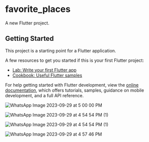 # favorite_places

A new Flutter project.

## Getting Started

This project is a starting point for a Flutter application.

A few resources to get you started if this is your first Flutter project:

- [Lab: Write your first Flutter app](https://docs.flutter.dev/get-started/codelab)
- [Cookbook: Useful Flutter samples](https://docs.flutter.dev/cookbook)

For help getting started with Flutter development, view the
[online documentation](https://docs.flutter.dev/), which offers tutorials,
samples, guidance on mobile development, and a full API reference.

![WhatsApp Image 2023-09-29 at 5 00 00 PM](https://github.com/malaikagohar/FavoritePlaces/assets/75691736/09f45595-bbcf-4576-85a8-3840cee6d25a)

![WhatsApp Image 2023-09-29 at 4 54 54 PM (1)](https://github.com/malaikagohar/FavoritePlaces/assets/75691736/f937c7fd-a7b8-40c7-9980-98745a6e2621)

![WhatsApp Image 2023-09-29 at 4 54 54 PM (1)](https://github.com/malaikagohar/FavoritePlaces/assets/75691736/1c87b449-8f95-49bd-84a7-193f889685d1)

![WhatsApp Image 2023-09-29 at 4 57 46 PM](https://github.com/malaikagohar/FavoritePlaces/assets/75691736/602da0cf-299e-4e8b-ba26-922ba5429133)


